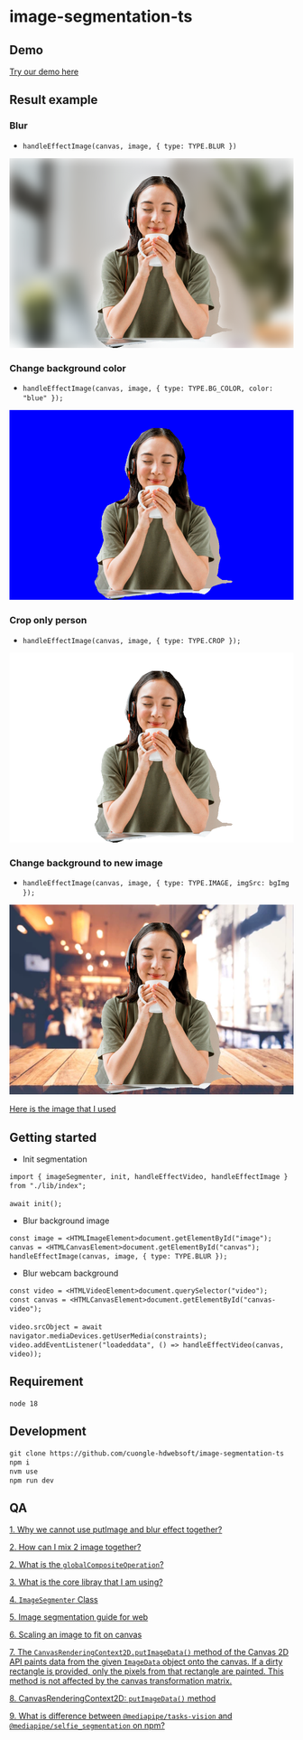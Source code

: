 # image-segmentation-ts

## Demo

[Try our demo here](https://codesandbox.io/s/practical-browser-xz4g7j?file=/index.html)

## Result example

### Blur

- `handleEffectImage(canvas, image, { type: TYPE.BLUR })`

![alt](./docs/blur.png)

### Change background color

- `handleEffectImage(canvas, image, { type: TYPE.BG_COLOR, color: "blue" });`

![alt](./docs/bg-color.png)

### Crop only person

- `handleEffectImage(canvas, image, { type: TYPE.CROP });`

![alt](./docs/crop-background.png)

### Change background to new image

- `handleEffectImage(canvas, image, { type: TYPE.IMAGE, imgSrc: bgImg });`

![alt](./docs/bg-img.png)

[Here is the image that I used](https://www.freepik.com/free-photo/woman-with-headset-having-video-call-laptop_12457231.htm#page=3&query=person%20zoom&position=24&from_view=search&track=ais&uuid=bba742d7-d9ff-4ced-8327-6cc9f1f65924)

## Getting started

- Init segmentation

```
import { imageSegmenter, init, handleEffectVideo, handleEffectImage } from "./lib/index";

await init();
```

- Blur background image

```
const image = <HTMLImageElement>document.getElementById("image");
canvas = <HTMLCanvasElement>document.getElementById("canvas");
handleEffectImage(canvas, image, { type: TYPE.BLUR });
```

- Blur webcam background

```
const video = <HTMLVideoElement>document.querySelector("video");
const canvas = <HTMLCanvasElement>document.getElementById("canvas-video");

video.srcObject = await navigator.mediaDevices.getUserMedia(constraints);
video.addEventListener("loadeddata", () => handleEffectVideo(canvas, video));
```

## Requirement

```
node 18
```

## Development

```
git clone https://github.com/cuongle-hdwebsoft/image-segmentation-ts
npm i
nvm use
npm run dev
```

## QA

[1. Why we cannot use putImage and blur effect together?](https://stackoverflow.com/questions/55173381/canvas-effects-such-as-filter-or-drop-shadow-not-applied-with-context-putimageda)

[2. How can I mix 2 image together?](https://stackoverflow.com/questions/6787899/combining-two-or-more-canvas-elements-with-some-sort-of-blending)

[2. What is the `globalCompositeOperation`?](https://www.w3schools.com/jsref/playcanvas.php?filename=playcanvas_globalcompop&preval=source-in)

[3. What is the core libray that I am using?](https://developers.google.com/mediapipe/api/solutions/js/tasks-vision)

[4. `ImageSegmenter` Class](https://developers.google.com/mediapipe/api/solutions/js/tasks-vision.imagesegmenter#imagesegmenter_class)

[5. Image segmentation guide for web](https://developers.google.com/mediapipe/solutions/vision/image_segmenter/web_js)

[6. Scaling an image to fit on canvas](https://stackoverflow.com/questions/23104582/scaling-an-image-to-fit-on-canvas)

[7. The `CanvasRenderingContext2D.putImageData()` method of the Canvas 2D API paints data from the given `ImageData` object onto the canvas. If a dirty rectangle is provided, only the pixels from that rectangle are painted. This method is not affected by the canvas transformation matrix.](<https://developer.mozilla.org/en-US/docs/Web/API/CanvasRenderingContext2D/putImageData#:~:text=The%20CanvasRenderingContext2D.putImageData()%20method%20of%20the%20Canvas%202D%20API%20paints%20data%20from%20the%20given%20ImageData%20object%20onto%20the%20canvas.%20If%20a%20dirty%20rectangle%20is%20provided%2C%20only%20the%20pixels%20from%20that%20rectangle%20are%20painted.%20This%20method%20is%20not%20affected%20by%20the%20canvas%20transformation%20matrix.>)

[8. CanvasRenderingContext2D: `putImageData()` method](https://developer.mozilla.org/en-US/docs/Web/API/ImageData)

[9. What is difference between `@mediapipe/tasks-vision` and `@mediapipe/selfie_segmentation` on npm?](https://github.com/google/mediapipe/issues/4251#issuecomment-1502232632)
